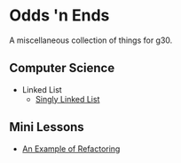 # Odds 'n Ends

A miscellaneous collection of things for g30.

## Computer Science
- Linked List
    - [Singly Linked List](./comp-sci/linked-list/singly_linked_list.md)

## Mini Lessons
- [An Example of Refactoring](./minis/refactor-example-sll.md)
